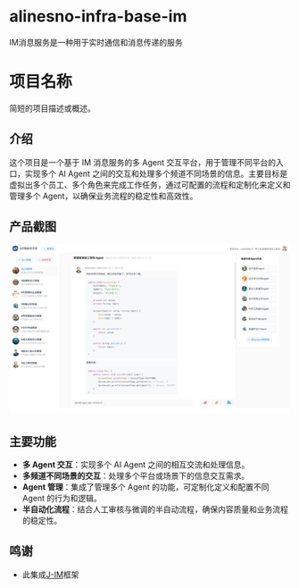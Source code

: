 # alinesno-infra-base-im
IM消息服务是一种用于实时通信和消息传递的服务

# 项目名称

简短的项目描述或概述。

## 介绍

这个项目是一个基于 IM 消息服务的多 Agent 交互平台，用于管理不同平台的入口，实现多个 AI Agent 之间的交互和处理多个频道不同场景的信息。主要目标是虚拟出多个员工、多个角色来完成工作任务，通过可配置的流程和定制化来定义和管理多个 Agent，以确保业务流程的稳定性和高效性。

## 产品截图

<img src="/images/product_01.png" />

## 主要功能

- **多 Agent 交互**：实现多个 AI Agent 之间的相互交流和处理信息。
- **多频道不同场景的交互**：处理多个平台或场景下的信息交互需求。
- **Agent 管理**：集成了管理多个 Agent 的功能，可定制化定义和配置不同 Agent 的行为和逻辑。
- **半自动化流程**：结合人工审核与微调的半自动流程，确保内容质量和业务流程的稳定性。

## 鸣谢

- 此集成[J-IM](https://gitee.com/xchao/j-im)框架
